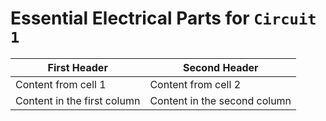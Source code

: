 # Essential Electrical Parts for `Circuit 1`

First Header | Second Header
------------ | -------------
Content from cell 1 | Content from cell 2
Content in the first column | Content in the second column 
